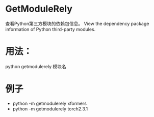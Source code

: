 # GetModuleRely
查看Python第三方模块的依赖包信息。
View the dependency package information of Python third-party modules.
# 用法：
python getmodulerely 模块名
# 例子
- python -m getmodulerely xformers
- python -m getmodulerely torch2.3.1
